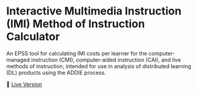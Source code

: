 # Interactive Multimedia Instruction (IMI) Method of Instruction Calculator
An EPSS tool for calculating IMI costs per learner for the computer-managed instruction (CMI), computer-aided instruction (CAI), and live methods of instruction, intended for use in analysis of distributed learning (DL) products using the ADDIE process.

🔗 [Live Version](https://rdl.train.army.mil/catalog-ws/view/100.ATSC/E3543149-ABD8-4C09-B7A4-FAD6EBD1D51A-1568569175651/index.html)
